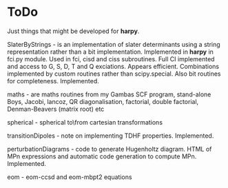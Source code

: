 # ToDo
Just things that might be developed for **harpy**. 

SlaterByStrings - is an implementation of slater determinants using a string representation rather than a bit implementation. Implemented in **harpy** in fci.py module. Used in fci, cisd and ciss subroutines. Full CI implemented and access to G, S, D, T and Q exciations. Appears efficient. Combinations implemented by custom routines rather than scipy.special. Also bit routines for completeness. Implemented.

maths - are maths routines from my Gambas SCF program, stand-alone Boys, Jacobi, lancoz, QR diagonalisation, factorial, double factorial, Denman-Beavers (matrix root) etc

spherical - spherical to\from cartesian transformations

transitionDipoles - note on implementing TDHF properties. Implemented.

perturbationDiagrams - code to generate Hugenholtz diagram. HTML of MPn expressions and automatic code generation to compute MPn. Implemented.

eom - eom-ccsd and eom-mbpt2 equations

